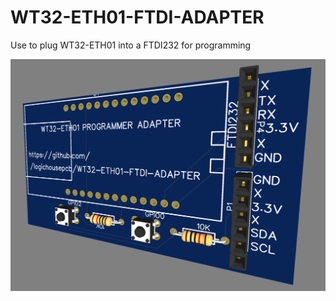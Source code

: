 # WT32-ETH01-FTDI-ADAPTER
Use to plug WT32-ETH01 into a FTDI232 for programming

![GitHub Logo](https://github.com/logichousepcb/WT32-ETH01-FTDI-ADAPTER/blob/main/WT32-ETH01_adapter.PNG)

